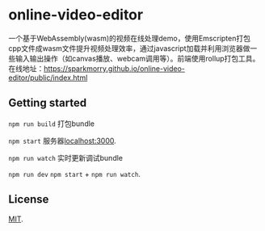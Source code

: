 # online-video-editor
一个基于WebAssembly(wasm)的视频在线处理demo，使用Emscripten打包cpp文件成wasm文件提升视频处理效率，通过javascript加载并利用浏览器做一些输入输出操作（如canvas播放、webcam调用等）。前端使用rollup打包工具。
在线地址：https://sparkmorry.github.io/online-video-editor/public/index.html

## Getting started

`npm run build` 打包bundle

`npm start` 服务器[localhost:3000](http://localhost:3000).

`npm run watch` 实时更新调试bundle

`npm run dev` `npm start` + `npm run watch`.

## License

[MIT](LICENSE).
